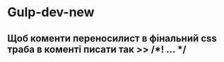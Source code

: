 # Gulp-dev-new

## Щоб коменти переносилист в фінальний css траба в коменті писати так >>   /*! ... */
